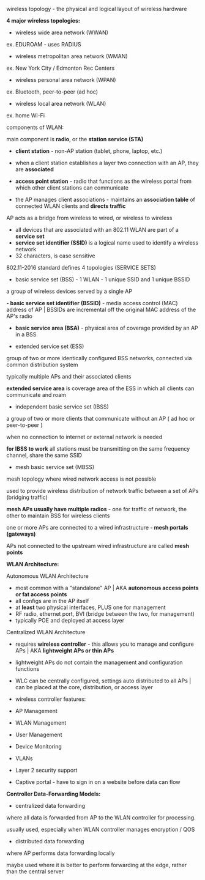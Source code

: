 wireless topology - the physical and logical layout of wireless hardware

  

**4 major wireless topologies:**

- wireless wide area network (WWAN)

ex. EDUROAM - uses RADIUS

  

- wireless metropolitan area network (WMAN)

ex. New York City / Edmonton Rec Centers

  

- wireless personal area network (WPAN)

ex. Bluetooth, peer-to-peer (ad hoc)

  

- wireless local area network (WLAN)

ex. home Wi-Fi

  

components of WLAN:

main component is **radio**, or the **station service (STA)**

- **client station** - non-AP station (tablet, phone, laptop, etc.)
- when a client station establishes a layer two connection with an AP, they are **associated**

  

- **access point station** - radio that functions as the wireless portal from which other client stations can communicate
- the AP manages client associations - maintains an **association table** of connected WLAN clients and **directs traffic**

  

AP acts as a bridge from wireless to wired, or wireless to wireless

  

- all devices that are associated with an 802.11 WLAN are part of a **service set**
- **service set identifier (SSID)** is a logical name used to identify a wireless network
- 32 characters, is case sensitive

  

802.11-2016 standard defines 4 topologies (SERVICE SETS)

- basic service set (BSS) - 1 WLAN - 1 unique SSID and 1 unique BSSID

a group of wireless devices served by a single AP

**- basic service set identifier (BSSID)** - media access control (MAC) address of AP | BSSIDs are incremental off the original MAC address of the AP's radio

- **basic service area (BSA)** - physical area of coverage provided by an AP in a BSS

  

- extended service set (ESS)

group of two or more identically configured BSS networks, connected via common distribution system

typically multiple APs and their associated clients

**extended service area** is coverage area of the ESS in which all clients can communicate and roam

  

- independent basic service set (IBSS)

a group of two or more clients that communicate without an AP ( ad hoc or peer-to-peer )

when no connection to internet or external network is needed

**for IBSS to work** all stations must be transmitting on the same frequency channel, share the same SSID

  

- mesh basic service set (MBSS)

mesh topology where wired network access is not possible

used to provide wireless distribution of network traffic between a set of APs (bridging traffic)

**mesh APs usually have multiple radios** - one for traffic of network, the other to maintain BSS for wireless clients

one or more APs are connected to a wired infrastructure **- mesh portals (gateways)**

APs not connected to the upstream wired infrastructure are called **mesh points**

  
  

**WLAN Architecture:**

  

Autonomous WLAN Architecture

- most common with a "standalone" AP | AKA **autonomous access points or fat access points**
- all configs are in the AP itself
- at **least** two physical interfaces, PLUS one for management
- RF radio, ethernet port, BVI (bridge between the two, for management)
- typically POE and deployed at access layer

  

Centralized WLAN Architecture

- requires **wireless controller** - this allows you to manage and configure APs | AKA **lightweight APs or thin APs**
- lightweight APs do not contain the management and configuration functions
- WLC can be centrally configured, settings auto distributed to all APs | can be placed at the core, distribution, or access layer

  

- wireless controller features:
- AP Management
- WLAN Management
- User Management
- Device Monitoring
- VLANs
- Layer 2 security support
- Captive portal - have to sign in on a website before data can flow

  

**Controller Data-Forwarding Models:**

- centralized data forwarding

where all data is forwarded from AP to the WLAN controller for processing.

usually used, especially when WLAN controller manages encryption / QOS

  

- distributed data forwarding

where AP performs data forwarding locally

maybe used where it is better to perform forwarding at the edge, rather than the central server